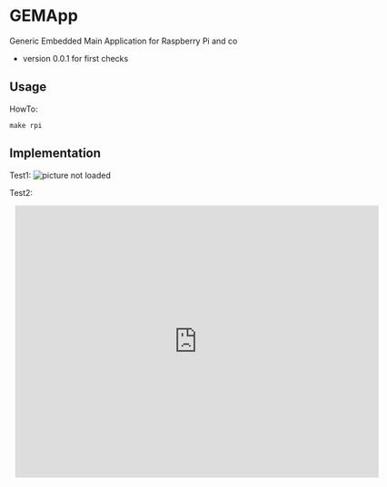 # GEMApp #
Generic Embedded Main Application for Raspberry Pi and co

- version 0.0.1 for first checks

## Usage ##

HowTo:
```
make rpi
```

## Implementation ##

Test1:
<img src="https://lucid.app/documents/embeddedchart/12cfe4cb-634c-4170-9362-7ddda38c6c50" alt="picture not loaded" title="Software architecture">

Test2:
<div style="width: 640px; height: 480px; margin: 10px; position: relative;"><iframe allowfullscreen frameborder="0" style="width:640px; height:480px" src="https://lucid.app/documents/embeddedchart/12cfe4cb-634c-4170-9362-7ddda38c6c50" id="-eNs2_n4xlM3"></iframe></div>
